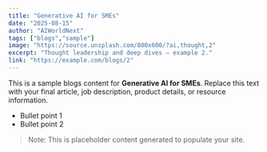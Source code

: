 ```yaml
---
title: "Generative AI for SMEs"
date: "2025-08-15"
author: "AIWorldNext"
tags: ["blogs","sample"]
image: "https://source.unsplash.com/800x600/?ai,thought,2"
excerpt: "Thought leadership and deep dives — example 2."
link: "https://example.com/blogs/2"
---
```


This is a sample blogs content for **Generative AI for SMEs**. Replace this text with your final article, job description, product details, or resource information.

- Bullet point 1
- Bullet point 2

> Note: This is placeholder content generated to populate your site.
